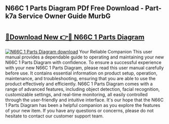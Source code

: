 ## N66C 1 Parts Diagram PDf Free Download - Part-k7a Service Owner Guide MurbG

# <h2><a href="http://dft7jvd.blite.top/?on=N66C+1+Parts+Diagram">🔗Download New 👉🔴 N66C 1 Parts Diagram</a></h2>

[![N66C 1 Parts Diagram download](https://i.imgur.com/lujVjoI.png)](http://dft7jvd.blite.top/?on=N66C+1+Parts+Diagram)
Your Reliable Companion This user manual provides a dependable guide to operating and maintaining your new N66C 1 Parts Diagram with confidence. To ensure a successful experience with your new N66C 1 Parts Diagram, please read this user manual carefully before use. It contains essential information on product setup, operation, maintenance, and troubleshooting, ensuring that you are able to use the product effectively and efficiently. N66C 1 Parts Diagram comes with a range of advanced features, including object detection, facial recognition, customizable settings, and real-time monitoring, all easily controlled through the user-friendly and intuitive interface. It's our hope that the N66C 1 Parts Diagram has been a helpful companion as you explore the features of your new item. If you have any questions or concerns, please do not hesitate to contact our customer support team.
